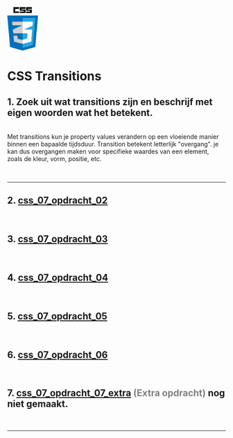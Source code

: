 <img src="../images/css_logo.png" alt="CSS logo" height="100" >

<br>

# CSS Transitions

## 1. Zoek uit wat transitions zijn en beschrijf met eigen woorden wat het betekent.
<br>
Met transitions kun je property values verandern op een vloeiende manier binnen een bapaalde tijdsduur. Transition betekent letterlijk "overgang". je kan dus overgangen maken voor specifieke waardes van een element, zoals de kleur, vorm, positie, etc.

<br><hr>

## 2. [css_07_opdracht_02](css_07_opdracht_02)
<br>

## 3. [css_07_opdracht_03](css_07_opdracht_03)
<br>

## 4. [css_07_opdracht_04](css_07_opdracht_04)
<br>

## 5. [css_07_opdracht_05](css_07_opdracht_05)
<br>

## 6. [css_07_opdracht_06](css_07_opdracht_06)
<br>

## 7. [css_07_opdracht_07_extra](css_07_opdracht_07_extra) <span style="color:gray">(Extra opdracht)</span> nog niet gemaakt.

<br><hr>